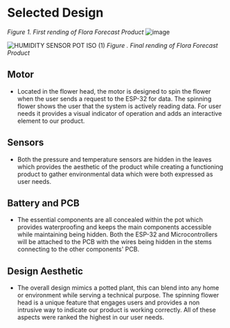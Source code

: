 # Selected Design   

*Figure 1. First rending of Flora Forecast Product*
![image](https://github.com/Team-310/Team-310.github.io/assets/156128630/6789b586-0136-4b2d-ab94-c68fa8e1bc55)

![HUMIDITY SENSOR POT ISO (1)](https://github.com/Team-310/Team-310.github.io/assets/157059404/cbdd2770-f949-4c01-91c7-1b857150aecf)
*Figure . Final rending of Flora Forecast Product*

## **Motor**
* Located in the flower head, the motor is designed to spin the flower when the user sends a request to the ESP-32 for data. The spinning flower shows the user that the system is actively reading data. For user needs it provides a visual indicator of operation and adds an interactive element to our product.

## **Sensors**
* Both the pressure and temperature sensors are hidden in the leaves which provides the aesthetic of the product while creating a functioning product to gather environmental data which were both expressed as user needs.

## **Battery and PCB**
* The essential components are all concealed within the pot which provides waterproofing and keeps the main components accessible while maintaining being hidden. Both the ESP-32 and Microcontrollers will be attached to the PCB with the wires being hidden in the stems connecting to the other components' PCB.

## **Design Aesthetic**
* The overall design mimics a potted plant, this can blend into any home or environment while serving a technical purpose. The spinning flower head is a unique feature that engages users and provides a non intrusive way to indicate our product is working correctly. All of these aspects were ranked the highest in our user needs.
  
